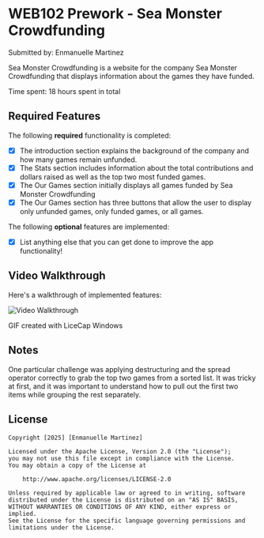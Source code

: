 # WEB102 Prework - Sea Monster Crowdfunding

Submitted by: Enmanuelle Martinez

Sea Monster Crowdfunding is a website for the company Sea Monster Crowdfunding that displays information about the games they have funded.

Time spent: 18 hours spent in total

## Required Features

The following **required** functionality is completed:

- [x] The introduction section explains the background of the company and how many games remain unfunded.
- [x] The Stats section includes information about the total contributions and dollars raised as well as the top two most funded games.
- [x] The Our Games section initially displays all games funded by Sea Monster Crowdfunding
- [x] The Our Games section has three buttons that allow the user to display only unfunded games, only funded games, or all games.

The following **optional** features are implemented:

- [x] List anything else that you can get done to improve the app functionality!

## Video Walkthrough

Here's a walkthrough of implemented features:

<img src='./assets/gif.mp4' title='Video Walkthrough' width='' alt='Video Walkthrough' />

GIF created with LiceCap Windows

## Notes

One particular challenge was applying destructuring and the spread operator correctly to grab the top two games from a sorted list. It was tricky at first, and it was important to understand how to pull out the first two items while grouping the rest separately.

## License

    Copyright [2025] [Enmanuelle Martinez]

    Licensed under the Apache License, Version 2.0 (the "License");
    you may not use this file except in compliance with the License.
    You may obtain a copy of the License at

        http://www.apache.org/licenses/LICENSE-2.0

    Unless required by applicable law or agreed to in writing, software
    distributed under the License is distributed on an "AS IS" BASIS,
    WITHOUT WARRANTIES OR CONDITIONS OF ANY KIND, either express or implied.
    See the License for the specific language governing permissions and
    limitations under the License.
